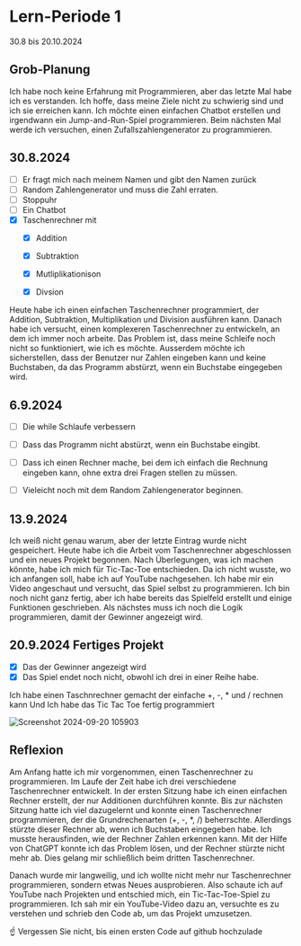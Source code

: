 # Lern-Periode 1

30.8 bis 20.10.2024

## Grob-Planung

Ich habe noch keine Erfahrung mit Programmieren, aber das letzte Mal habe ich es verstanden. Ich hoffe, dass meine Ziele nicht zu schwierig sind und ich sie erreichen kann. Ich möchte einen einfachen Chatbot erstellen und irgendwann ein Jump-and-Run-Spiel programmieren. Beim nächsten Mal werde ich versuchen, einen Zufallszahlengenerator zu programmieren.

## 30.8.2024

- [ ] Er fragt mich nach meinem Namen und gibt den Namen zurück
- [ ] Random Zahlengenerator und muss die Zahl erraten.
- [ ] Stoppuhr
- [ ] Ein Chatbot
- [x] Taschenrechner mit
   - [x] Addition
   - [x] Subtraktion
   - [x] Mutliplikationison
   - [x] Divsion


Heute habe ich einen einfachen Taschenrechner programmiert, der Addition, Subtraktion, Multiplikation und Division ausführen kann. Danach habe ich versucht, einen komplexeren Taschenrechner zu entwickeln, an dem ich immer noch arbeite. Das Problem ist, dass meine Schleife noch nicht so funktioniert, wie ich es möchte. Ausserdem möchte ich sicherstellen, dass der Benutzer nur Zahlen eingeben kann und keine Buchstaben, da das Programm abstürzt, wenn ein Buchstabe eingegeben wird.

## 6.9.2024
- [ ] Die while Schlaufe verbessern
- [ ] Dass das Programm nicht abstürzt, wenn ein Buchstabe eingibt.
- [ ] Dass ich einen Rechner mache, bei dem ich einfach die Rechnung eingeben kann, ohne extra drei Fragen stellen zu müssen.
- [ ] Vieleicht noch mit dem Random Zahlengenerator beginnen.


## 13.9.2024

Ich weiß nicht genau warum, aber der letzte Eintrag wurde nicht gespeichert. Heute habe ich die Arbeit vom Taschenrechner abgeschlossen und ein neues Projekt begonnen. Nach Überlegungen, was ich machen könnte, habe ich mich für Tic-Tac-Toe entschieden. Da ich nicht wusste, wo ich anfangen soll, habe ich auf YouTube nachgesehen. Ich habe mir ein Video angeschaut und versucht, das Spiel selbst zu programmieren. Ich bin noch nicht ganz fertig, aber ich habe bereits das Spielfeld erstellt und einige Funktionen geschrieben. Als nächstes muss ich noch die Logik programmieren, damit der Gewinner angezeigt wird.


## 20.9.2024 Fertiges Projekt

- [x] Das der Gewinner angezeigt wird
- [x] Das Spiel endet noch nicht, obwohl ich drei in einer Reihe habe.
  
Ich habe einen Taschnrechner gemacht der einfache +, -, * und / rechnen kann Und Ich habe das Tic Tac Toe fertig programmiert


![Screenshot 2024-09-20 105903](https://github.com/user-attachments/assets/7a8119eb-c2af-4226-8459-a69963ccf56d)


## Reflexion

Am Anfang hatte ich mir vorgenommen, einen Taschenrechner zu programmieren. Im Laufe der Zeit habe ich drei verschiedene Taschenrechner entwickelt. In der ersten Sitzung habe ich einen einfachen Rechner erstellt, der nur Additionen durchführen konnte. Bis zur nächsten Sitzung hatte ich viel dazugelernt und konnte einen Taschenrechner programmieren, der die Grundrechenarten (+, -, *, /) beherrschte. Allerdings stürzte dieser Rechner ab, wenn ich Buchstaben eingegeben habe. Ich musste herausfinden, wie der Rechner Zahlen erkennen kann. Mit der Hilfe von ChatGPT konnte ich das Problem lösen, und der Rechner stürzte nicht mehr ab. Dies gelang mir schließlich beim dritten Taschenrechner.

Danach wurde mir langweilig, und ich wollte nicht mehr nur Taschenrechner programmieren, sondern etwas Neues ausprobieren. Also schaute ich auf YouTube nach Projekten und entschied mich, ein Tic-Tac-Toe-Spiel zu programmieren. Ich sah mir ein YouTube-Video dazu an, versuchte es zu verstehen und schrieb den Code ab, um das Projekt umzusetzen.

☝️ Vergessen Sie nicht, bis einen ersten Code auf github hochzulade
